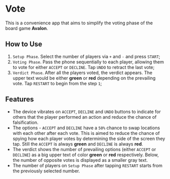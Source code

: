 # Vote

This is a convenience app that aims to simplify the voting phase of the board game **Avalon**.

## How to Use

1. `Setup Phase`. Select the number of players via `+` and `-` and press `START`;
2. `Voting Phase`. Pass the phone sequentially to each player, allowing them to vote for either `ACCEPT` or `DECLINE`. Tap `UNDO` to retract the last vote;
3. `Verdict Phase`. After all the players voted, the verdict appears. The upper text would be either **green** or **red** depending on the prevailing vote. Tap `RESTART` to begin from the step `1`;

## Features

- The device vibrates on `ACCEPT`, `DECLINE` and `UNDO` buttons to indicate for others that the player performed an action and reduce the chance of falsification.
- The options - `ACCEPT` and `DECLINE` have a `50%` chance to swap locations with each other after each vote. This is aimed to reduce the chance of spying how each player votes by determining the side of the screen they tap. Still the `ACCEPT` is always **green** and `DECLINE` is always **red**.
- The verdict shows the number of prevailing options (either `ACCEPT` or `DECLINE`) as a big upper text of color **green** or **red** respectively. Below, the number of opposite votes is displayed as a smaller gray text.
- The number of players on `Setup Phase` after tapping `RESTART` starts from the previously selected number.
